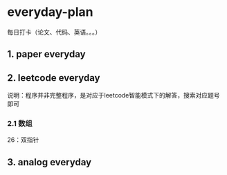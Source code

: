 # everyday-plan
每日打卡（论文、代码、英语。。。）

## 1. paper everyday





## 2. leetcode everyday

说明：程序并非完整程序，是对应于leetcode智能模式下的解答，搜索对应题号即可

### 2.1 数组

26：双指针



## 3. analog everyday







